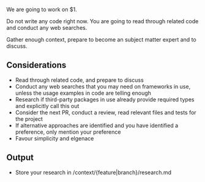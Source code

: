 We are going to work on $1.

Do not write any code right now. You are going to read through related code and conduct any web searches.

Gather enough context, prepare to become an subject matter expert and to discuss.

## Considerations
- Read through related code, and prepare to discuss
- Conduct any web searches that you may need on frameworks in use, unless the usage examples in code are telling enough
- Research if third-party packages in use already provide required types and explicitly call this out
- Consider the next PR, conduct a review, read relevant files and tests for the project
- If alternative approaches are identified and you have identified a preference, only mention your preference
- Favour simplicity and elgenace

## Output
- Store your research in /context/{feature|branch}/research.md
